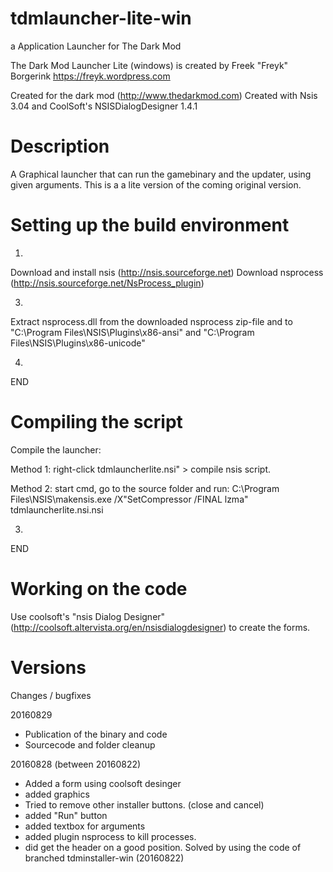 # tdmlauncher-lite-win
a  Application Launcher for The Dark Mod

The Dark Mod Launcher Lite (windows) is created by
Freek "Freyk" Borgerink
https://freyk.wordpress.com

Created for the dark mod (http://www.thedarkmod.com)
Created with Nsis 3.04 and CoolSoft's NSISDialogDesigner 1.4.1

# Description 
A Graphical launcher that can run the gamebinary and the updater,
using given arguments.
This is a a lite version of the coming original version.


# Setting up the build environment
1. 
Download and install nsis 
(http://nsis.sourceforge.net)
Download nsprocess
(http://nsis.sourceforge.net/NsProcess_plugin)

3. 
Extract nsprocess.dll from the downloaded nsprocess zip-file and
to "C:\Program Files\NSIS\Plugins\x86-ansi\" and "C:\Program Files\NSIS\Plugins\x86-unicode"

4.
END


# Compiling the script

Compile the launcher:

Method 1:
right-click tdmlauncherlite.nsi" > compile nsis script.

Method 2:
start cmd,
go to the source folder
and run: C:\Program Files\NSIS\makensis.exe /X"SetCompressor /FINAL lzma" tdmlauncherlite.nsi.nsi

3.
END

#  Working on the code

Use coolsoft's "nsis Dialog Designer" 
(http://coolsoft.altervista.org/en/nsisdialogdesigner)
to create the forms.

# Versions
Changes / bugfixes

20160829
- Publication of the binary and code
- Sourcecode and folder cleanup

20160828 (between 20160822)
- Added a form using coolsoft desinger
- added graphics
- Tried to remove other installer buttons. (close and cancel)
- added "Run" button
- added textbox for arguments
- added plugin nsprocess to kill processes.
- did get the header on a good position. 
  Solved by using the code of branched tdminstaller-win (20160822)
